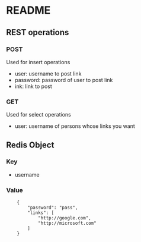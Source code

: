 # README #
## REST operations ##
### POST ###
Used for insert operations

* user: username to post link
* password: password of user to post link
* ink: link to post

### GET ### 
Used for select operations
* user: username of persons whose links you want

## Redis Object ##
### Key ###
* username

### Value ###
		{
			"password": "pass",
			"links": [
				"http://google.com",
				"http://microsoft.com"
			]
		}
